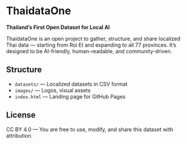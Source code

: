 # ThaidataOne

**Thailand’s First Open Dataset for Local AI**

ThaidataOne is an open project to gather, structure, and share localized Thai data — starting from Roi Et and expanding to all 77 provinces. It’s designed to be AI-friendly, human-readable, and community-driven.

## Structure
- `datasets/` — Localized datasets in CSV format
- `images/` — Logos, visual assets
- `index.html` — Landing page for GitHub Pages

## License
CC BY 4.0 — You are free to use, modify, and share this dataset with attribution.
